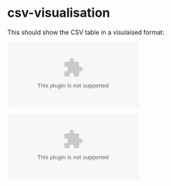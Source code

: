# csv-visualisation

This should show the CSV table in a visulaised format:

![Table of Data Structures](table.csv)

![Table of Data Structures](algo-and-ds-table.csv)
